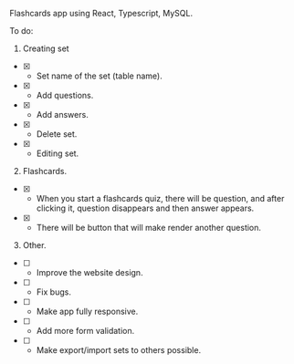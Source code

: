 Flashcards app using React, Typescript, MySQL.

To do:

1. Creating set

- [x] - Set name of the set (table name).
- [x] - Add questions.
- [x] - Add answers.
- [x] - Delete set.
- [x] - Editing set.

2. Flashcards.

- [x] - When you start a flashcards quiz, there will be question, and after clicking it, question disappears and then answer appears.
- [x] - There will be button that will make render another question.

3.  Other.

- [ ] - Improve the website design.
- [ ] - Fix bugs.
- [ ] - Make app fully responsive.
- [ ] - Add more form validation.
- [ ] - Make export/import sets to others possible.
